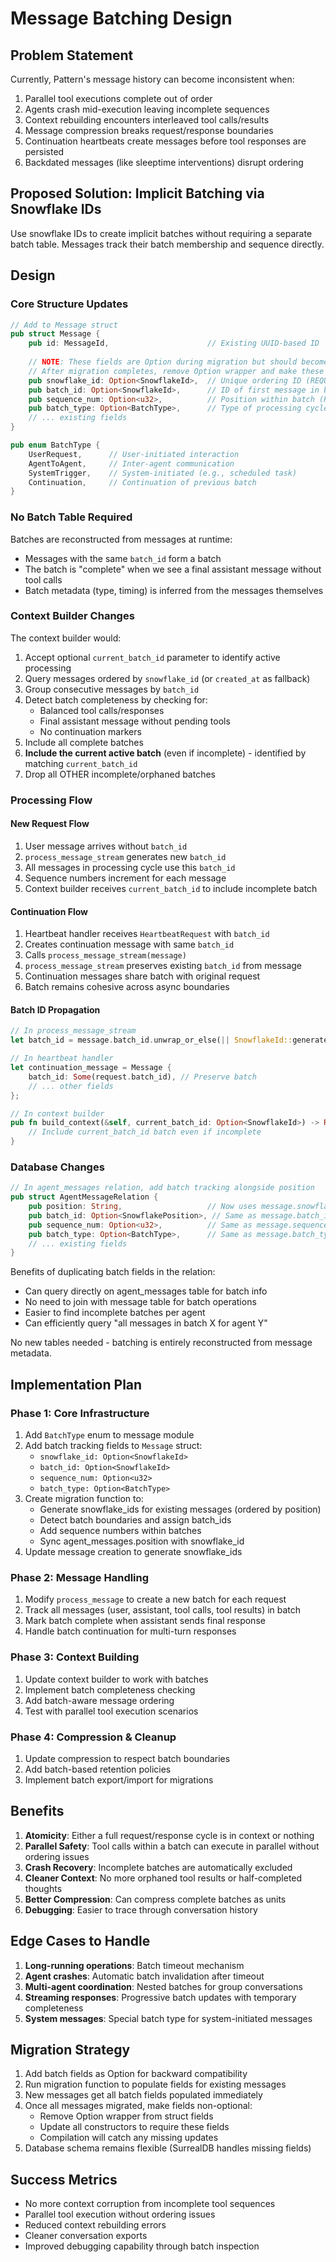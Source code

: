 # Message Batching Design

## Problem Statement

Currently, Pattern's message history can become inconsistent when:
1. Parallel tool executions complete out of order
2. Agents crash mid-execution leaving incomplete sequences
3. Context rebuilding encounters interleaved tool calls/results
4. Message compression breaks request/response boundaries
5. Continuation heartbeats create messages before tool responses are persisted
6. Backdated messages (like sleeptime interventions) disrupt ordering

## Proposed Solution: Implicit Batching via Snowflake IDs

Use snowflake IDs to create implicit batches without requiring a separate batch table. Messages track their batch membership and sequence directly.

## Design

### Core Structure Updates

```rust
// Add to Message struct
pub struct Message {
    pub id: MessageId,                      // Existing UUID-based ID
    
    // NOTE: These fields are Option during migration but should become required:
    // After migration completes, remove Option wrapper and make these fields mandatory
    pub snowflake_id: Option<SnowflakeId>,  // Unique ordering ID (REQUIRED after migration)
    pub batch_id: Option<SnowflakeId>,      // ID of first message in batch (REQUIRED after migration)
    pub sequence_num: Option<u32>,          // Position within batch (REQUIRED after migration)
    pub batch_type: Option<BatchType>,      // Type of processing cycle (REQUIRED after migration)
    // ... existing fields
}

pub enum BatchType {
    UserRequest,      // User-initiated interaction
    AgentToAgent,     // Inter-agent communication
    SystemTrigger,    // System-initiated (e.g., scheduled task)
    Continuation,     // Continuation of previous batch
}
```

### No Batch Table Required

Batches are reconstructed from messages at runtime:
- Messages with the same `batch_id` form a batch
- The batch is "complete" when we see a final assistant message without tool calls
- Batch metadata (type, timing) is inferred from the messages themselves

### Context Builder Changes

The context builder would:
1. Accept optional `current_batch_id` parameter to identify active processing
2. Query messages ordered by `snowflake_id` (or `created_at` as fallback)
3. Group consecutive messages by `batch_id`
4. Detect batch completeness by checking for:
   - Balanced tool calls/responses
   - Final assistant message without pending tools
   - No continuation markers
5. Include all complete batches
6. **Include the current active batch** (even if incomplete) - identified by matching `current_batch_id`
7. Drop all OTHER incomplete/orphaned batches

### Processing Flow

#### New Request Flow
1. User message arrives without `batch_id`
2. `process_message_stream` generates new `batch_id`
3. All messages in processing cycle use this `batch_id`
4. Sequence numbers increment for each message
5. Context builder receives `current_batch_id` to include incomplete batch

#### Continuation Flow
1. Heartbeat handler receives `HeartbeatRequest` with `batch_id`
2. Creates continuation message with same `batch_id`
3. Calls `process_message_stream(message)`
4. `process_message_stream` preserves existing `batch_id` from message
5. Continuation messages share batch with original request
6. Batch remains cohesive across async boundaries

#### Batch ID Propagation
```rust
// In process_message_stream
let batch_id = message.batch_id.unwrap_or_else(|| SnowflakeId::generate());

// In heartbeat handler
let continuation_message = Message {
    batch_id: Some(request.batch_id), // Preserve batch
    // ... other fields
};

// In context builder
pub fn build_context(&self, current_batch_id: Option<SnowflakeId>) -> Result<MemoryContext> {
    // Include current_batch_id batch even if incomplete
}
```

### Database Changes

```rust
// In agent_messages relation, add batch tracking alongside position
pub struct AgentMessageRelation {
    pub position: String,                   // Now uses message.snowflake_id.to_string()
    pub batch_id: Option<SnowflakePosition>, // Same as message.batch_id
    pub sequence_num: Option<u32>,          // Same as message.sequence_num
    pub batch_type: Option<BatchType>,      // Same as message.batch_type
    // ... existing fields
}
```

Benefits of duplicating batch fields in the relation:
- Can query directly on agent_messages table for batch info
- No need to join with message table for batch operations
- Easier to find incomplete batches per agent
- Can efficiently query "all messages in batch X for agent Y"

No new tables needed - batching is entirely reconstructed from message metadata.

## Implementation Plan

### Phase 1: Core Infrastructure
1. Add `BatchType` enum to message module
2. Add batch tracking fields to `Message` struct:
   - `snowflake_id: Option<SnowflakeId>`
   - `batch_id: Option<SnowflakeId>`
   - `sequence_num: Option<u32>`
   - `batch_type: Option<BatchType>`
3. Create migration function to:
   - Generate snowflake_ids for existing messages (ordered by position)
   - Detect batch boundaries and assign batch_ids
   - Add sequence numbers within batches
   - Sync agent_messages.position with snowflake_id
4. Update message creation to generate snowflake_ids

### Phase 2: Message Handling
1. Modify `process_message` to create a new batch for each request
2. Track all messages (user, assistant, tool calls, tool results) in batch
3. Mark batch complete when assistant sends final response
4. Handle batch continuation for multi-turn responses

### Phase 3: Context Building
1. Update context builder to work with batches
2. Implement batch completeness checking
3. Add batch-aware message ordering
4. Test with parallel tool execution scenarios

### Phase 4: Compression & Cleanup
1. Update compression to respect batch boundaries
2. Add batch-based retention policies
3. Implement batch export/import for migrations

## Benefits

1. **Atomicity**: Either a full request/response cycle is in context or nothing
2. **Parallel Safety**: Tool calls within a batch can execute in parallel without ordering issues
3. **Crash Recovery**: Incomplete batches are automatically excluded
4. **Cleaner Context**: No more orphaned tool results or half-completed thoughts
5. **Better Compression**: Can compress complete batches as units
6. **Debugging**: Easier to trace through conversation history

## Edge Cases to Handle

1. **Long-running operations**: Batch timeout mechanism
2. **Agent crashes**: Automatic batch invalidation after timeout
3. **Multi-agent coordination**: Nested batches for group conversations
4. **Streaming responses**: Progressive batch updates with temporary completeness
5. **System messages**: Special batch type for system-initiated messages

## Migration Strategy

1. Add batch fields as Option<T> for backward compatibility
2. Run migration function to populate fields for existing messages
3. New messages get all batch fields populated immediately
4. Once all messages migrated, make fields non-optional:
   - Remove Option wrapper from struct fields
   - Update all constructors to require these fields
   - Compilation will catch any missing updates
5. Database schema remains flexible (SurrealDB handles missing fields)

## Success Metrics

- No more context corruption from incomplete tool sequences
- Parallel tool execution without ordering issues
- Reduced context rebuilding errors
- Cleaner conversation exports
- Improved debugging capability through batch inspection
